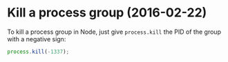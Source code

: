 # Kill a process group (2016-02-22)
To kill a process group in Node, just give `process.kill` the PID of the group with a negative sign:
```javascript
process.kill(-1337);
```
